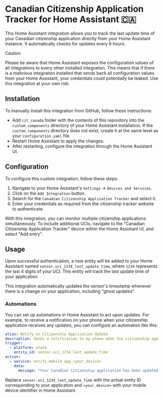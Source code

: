 # Canadian Citizenship Application Tracker for Home Assistant 🇨🇦

This Home Assistant integration allows you to track the last update time of your Canadian citizenship application
directly from your Home Assistant instance. It automatically checks for updates every 6 hours.

> [!CAUTION]
> Please be aware that Home Assistant exposes the configuration values of all integrations to every other installed
> integration. This means that if there is a malicious integration installed that sends back all configuration values from
> your Home Assistant, your credentials could potentially be leaked. Use this integration at your own risk.

## Installation

To manually install this integration from GitHub, follow these instructions:

- Add `cit_canada` folder with the contents of this repository into the `custom_components` directory of your Home
  Assistant installation. If the `custom_components` directory does not exist, create it at the same level as
  your `configuration.yaml` file.
- Restart Home Assistant to apply the changes.
- After restarting, configure the integration through the Home Assistant UI.

## Configuration

To configure this custom integration, follow these steps:

1. Navigate to your Home Assistant's `Settings` -> `Devices and Services`.
2. Click on the `Add Integration` button.
3. Search for the `Canadian Citizenship Application Tracker` and select it.
4. Enter your credentials as required from the citizenship tracker website to authenticate.

With this integration, you can monitor multiple citizenship applications simultaneously. To include additional UCIs,
navigate to the "Canadian Citizenship Application Tracker" device within the Home Assistant UI, and select "Add entry".

## Usage

Upon successful authentication, a new entity will be added to your Home Assistant
named `sensor.uci_1234_last_update_time`, where `1234` represents the last 4 digits of your UCI. This entity will track
the last update time of your application.

This integration automatically updates the sensor's timestamp whenever there is a change on your application,
including "ghost updates".

### Automations

You can set up automations in Home Assistant to act upon updates. For example, to receive a notification on your phone
when your citizenship application receives any updates, you can configure an automation like this:

```yaml
alias: Notify on Citizenship Application Update
description: Sends a notification to my phone when the citizenship application status updates.
trigger:
  - platform: state
    entity_id: sensor.uci_1234_last_update_time
action:
  - service: notify.mobile_app_<your_device>
    data:
      message: "Your Canadian Citizenship application has been updated."
```

Replace `sensor.uci_1234_last_update_time` with the actual entity ID corresponding to your application
and `<your_device>` with your mobile device identifier in Home Assistant.
